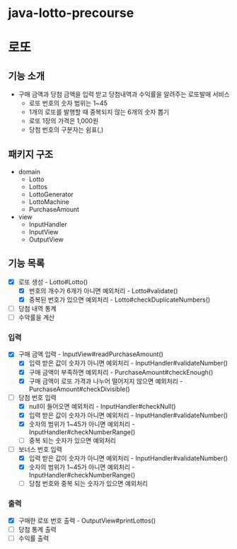 # java-lotto-precourse

# 로또

## 기능 소개

- 구매 금액과 당첨 금액을 입력 받고 당첨내역과 수익률을 알려주는 로또발매 서비스
    - 로또 번호의 숫자 범위는 1~45
    - 1개의 로또를 발행할 때 중복되지 않는 6개의 숫자 뽑기
    - 로또 1장의 가격은 1,000원
    - 당첨 번호의 구분자는 쉼표(,)

## 패키지 구조

- domain
    - Lotto
    - Lottos
    - LottoGenerator
    - LottoMachine
    - PurchaseAmount
- view
    - InputHandler
    - InputView
    - OutputView

## 기능 목록

- [x] 로또 생성 - Lotto#Lotto()
    - [x] 번호의 개수가 6개가 아니면 예외처리 - Lotto#validate()
    - [x] 중복된 번호가 있으면 예외처리 - Lotto#checkDuplicateNumbers()
- [ ] 당첨 내역 통계
- [ ] 수악률을 계산

### 입력

- [x] 구매 금액 입력 - InputView#readPurchaseAmount()
    - [x] 입력 받은 값이 숫자가 아니면 예외처리 - InputHandler#validateNumber()
    - [x] 구매 금액이 부족하면 예외처리 - PurchaseAmount#checkEnough()
    - [x] 구매 금액이 로또 가격과 나누어 떨어지지 않으면 예외처리 - PurchaseAmount#checkDivisible()
- [ ] 당첨 번호 입력
    - [x] null이 들어오면 예외처리 - InputHandler#checkNull()
    - [x] 입력 받은 값이 숫자가 아니면 예외처리 - InputHandler#validateNumber()
    - [x] 숫자의 범위가 1~45가 아니면 예외처리 - InputHandler#checkNumberRange()
    - [ ] 중복 되는 숫자가 있으면 예외처리
- [ ] 보너스 번호 입력
    - [x] 입력 받은 값이 숫자가 아니면 예외처리 - InputHandler#validateNumber()
    - [x] 숫자의 범위가 1~45가 아니면 예외처리 - InputHandler#checkNumberRange()
    - [ ] 당첨 번호와 중복 되는 숫자가 있으면 예외처리

### 출력

- [x] 구매한 로또 번호 출력 - OutputView#printLottos()
- [ ] 당첨 통계 출력
- [ ] 수익률 출력